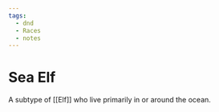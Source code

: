```yaml
---
tags:
  - dnd
  - Races
  - notes
---
```

# Sea Elf
A subtype of [[Elf]] who live primarily in or around the ocean.